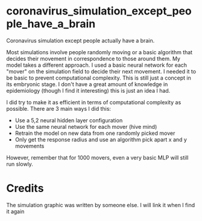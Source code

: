 # coronavirus_simulation_except_people_have_a_brain
Coronavirus simulation except people actually have a brain.

Most simulations involve people randomly moving or a basic algorithm that decides their movement in correspondence to those around them. My model takes a different approach. I used a basic neural network for each "mover" on the simulation field to decide their next movement. I needed it to be basic to prevent computational complexity. This is still just a concept in its embryonic stage. I don't have a great amount of knowledge in epidemiology (though I find it interesting) this is just an idea I had. 

I did try to make it as efficient in terms of computational complexity as possible. There are 3 main ways I did this:
* Use a 5,2 neural hidden layer configuration
* Use the same neural network for each mover (hive mind)
* Retrain the model on new data from one randomly picked mover
* Only get the response radius and use an algorithm pick apart x and y movements

However, remember that for 1000 movers, even a very basic MLP will still run slowly. 

# Credits
The simulation graphic was written by someone else. I will link it when I find it again
